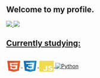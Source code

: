 ## Welcome to my profile.

 <div>
   <a href="https://github.com/darkcrystall">
   <img height="180em" src="https://github-readme-stats.vercel.app/api?username=darkcrystall&show_icons=true&theme=dracula&include_all_commits=true&count_private=true"/>
   <img height="180em" src="https://github-readme-stats.vercel.app/api/top-langs/?username=darkcrystall&layout=compact&langs_count=6&theme=dracula"/>
</div>

## Currently studying:
    
<div style="display: inline_block"><br>
  <img align="center" alt="HTML" height="30" width="40" src="https://raw.githubusercontent.com/devicons/devicon/master/icons/html5/html5-original.svg">
  <img  align="center" alt="CSS" height="30" width="40" src="https://raw.githubusercontent.com/devicons/devicon/master/icons/css3/css3-original.svg">
  <img align="center" alt="Js" height="30" width="40" src="https://raw.githubusercontent.com/devicons/devicon/master/icons/javascript/javascript-plain.svg">
  <img  align="center" alt="Python" height="30" width="40" src="https://cdn.jsdelivr.net/gh/devicons/devicon@latest/icons/python/python-original.svg" />
          
</div>

